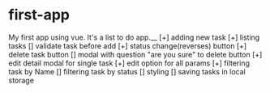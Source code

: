 # first-app
My first app using vue. It's a list to do app.__
[+] adding new task
[+] listing tasks
[] validate task before add
[+] status change(reverses) button
[+] delete task button
[] modal with question "are you sure" to delete button
[+] edit detail modal for single task
[+] edit option for all params
[+] filtering task by Name
[] filtering task by status
[] styling
[] saving tasks in local storage 